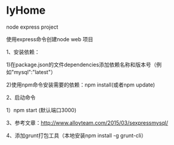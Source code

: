 # lyHome
node express project

使用express命令创建node web 项目

1、安装依赖：

  1)在package.json的文件dependencies添加依赖名称和版本号（例如"mysql":"latest"）
  
  2)使用npm命令安装需要的依赖：npm install(或者npm update)
  
2、启动命令

  1）npm start (默认端口3000)
  
3、参考文章：http://www.alloyteam.com/2015/03/sexpressmysql/

4、添加grunt打包工具（本地安装npm install -g grunt-cli）
  
  
